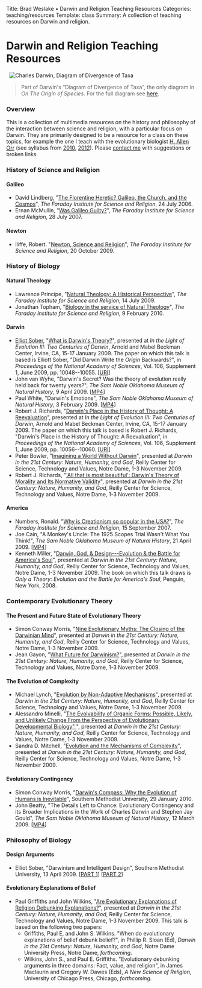 Title: Brad Weslake &bull; Darwin and Religion Teaching Resources
Categories: teaching/resources
Template: class
Summary: A collection of teaching resources on Darwin and religion.

# Darwin and Religion Teaching Resources

&nbsp;
![Charles Darwin, Diagram of Divergence of
Taxa](http://bweslake.s3.amazonaws.com/images/darwin_diagram.png)

<blockquote class="caption">Part of Darwin's &ldquo;Diagram of Divergence of Taxa&rdquo;, the only diagram in <em>On The Origin of Species</em>.  For the full diagram see <a href="http://darwin-online.org.uk/content/frameset?viewtype=image&amp;itemID=F373&amp;pageseq=133">here</a>.</blockquote>

### Overview

This is a collection of multimedia resources on the history and philosophy of the interaction between science and religion, with a particular focus on Darwin.  They are primarily designed to be a resource for a class on these topics, for example the one I teach with the evolutionary biologist [H. Allen Orr](http://www.rochester.edu/College/BIO/professors/orr.html) (see syllabus from [2010](../2010/darwin), [2012](../2012/darwin)).  Please [contact me](mailto:bradley.weslake@rochester.edu) with suggestions or broken links.

### History of Science and Religion ###

#### Galileo ####

- David Lindberg, "[The Florentine Heretic? Galileo, the Church, and the Cosmos](http://www.st-edmunds.cam.ac.uk/faraday/Multimedia.php?Mode=Add&ItemID=Item_Multimedia_82)", *The Faraday Institute for Science and Religion*, 24 July 2006.
- Ernan McMullin, "[Was Galileo Guilty?](http://www.st-edmunds.cam.ac.uk/faraday/Multimedia.php?Mode=Add&ItemID=Item_Multimedia_174)", *The Faraday Institute for Science and Religion*, 28 July 2007.

#### Newton ####

- Iliffe, Robert. "[Newton, Science and Religion](http://www.st-edmunds.cam.ac.uk/faraday/Multimedia.php?Mode=Add&ItemID=Item_Multimedia_332)", *The Faraday Institute for Science and Religion*, 20 October 2009.

### History of Biology ###

#### Natural Theology ####

- Lawrence Principe, "[Natural Theology: A Historical Perspective](http://www.st-edmunds.cam.ac.uk/faraday/Multimedia.php?Mode=Add&ItemID=Item_Multimedia_317)", *The Faraday Institute for Science and Religion*, 14 July 2009.
- Jonathan Topham, "[Biology in the service of Natural Theology](http://www.st-edmunds.cam.ac.uk/faraday/Multimedia.php?Mode=Add&ItemID=Item_Multimedia_340)", *The Faraday Institute for Science and Religion*, 9 February 2010.

#### Darwin ####

- [Elliot Sober][sober], "[What is Darwin's Theory?](http://sackler.nasmediaonline.org/2009/darwin/elliot_sober/elliot_sober.html)", presented at *In the Light of Evolution III: Two Centuries of Darwin*, Arnold and Mabel Beckman Center, Irvine, CA, 15-17 January 2009.  The paper on which this talk is based is Elliott Sober, "Did Darwin Write the *Origin* Backwards?", in *Proceedings of the National Academy of Sciences*, Vol. 106, Supplement 1, June 2009, pp. 10048--10055. <span class="small">[<a href="http://dx.doi.org/10.1073/pnas.0901109106">URI</a>]</span>
- John van Wyhe, "Darwin's Secret? Was the theory of evolution really held back for twenty years?", *The Sam Noble Oklahoma Museum of Natural History*, 9 April 2009. \[[MP4](http://www.snomnh.ou.edu/rss/video/darwin_apr0909.mp4)\]
- Paul White, "Darwin's Emotions", *The Sam Noble Oklahoma Museum of Natural History*, 3 February 2009. \[[MP4](http://www.snomnh.ou.edu/rss/video/darwin_feb0309.mp4)\]
- Robert J. Richards, "[Darwin's Place in the History of Thought: A Reevaluation](http://sackler.nasmediaonline.org/2009/darwin/robert_richards/robert_richards.html)", presented at *In the Light of Evolution III: Two Centuries of Darwin*, Arnold and Mabel Beckman Center, Irvine, CA, 15-17 January 2009.  The paper on which this talk is based is Robert J. Richards, "Darwin's Place in the History of Thought: A Reevaluation", in *Proceedings of the National Academy of Sciences*, Vol. 106, Supplement 1, June 2009, pp. 10056--10060. <span class="small">[<a href="http://dx.doi.org/10.1073/pnas.0901111106">URI</a>]</span>
- Peter Bowler, "[Imagining a World Without Darwin](http://video.nd.edu/254-darwin-in-the-21st-century-nature-humanity-and-god)", presented at *Darwin in the 21st Century: Nature, Humanity, and God*, Reilly Center for Science, Technology and Values, Notre Dame, 1-3 November 2009.
- Robert J. Richards, "['All that is most beautiful': Darwin's Theory of Morality and Its Normative Validity](http://video.nd.edu/271-darwin-in-the-21st-century-nature-humanity-and-god)", presented at *Darwin in the 21st Century: Nature, Humanity, and God*, Reilly Center for Science, Technology and Values, Notre Dame, 1-3 November 2009.

#### America ###

- Numbers, Ronald. "[Why is Creationism so popular in the USA?](http://www.st-edmunds.cam.ac.uk/faraday/Multimedia.php?Mode=Add&ItemID=Item_Multimedia_188)", *The Faraday Institute for Science and Religion*, 15 September 2007.
- Joe Cain, "A Monkey's Uncle: The 1925 Scopes Trial Wasn't What You Think!", *The Sam Noble Oklahoma Museum of Natural History*, 21 April 2009. \[[MP4](http://www.snomnh.ou.edu/rss/video/darwin_apr2109.mp4)\]
- Kenneth Miller, "[Darwin, God, & Design---Evolution & the Battle for America's Soul](http://video.nd.edu/263-darwin-in-the-21st-century-nature-humanity-and-god)", presented at *Darwin in the 21st Century: Nature, Humanity, and God*, Reilly Center for Science, Technology and Values, Notre Dame, 1-3 November 2009.  The book on which this talk draws is *Only a Theory: Evolution and the Battle for America's Soul*, Penguin, New York, 2008. 

### Contemporary Evolutionary Theory

#### The Present and Future State of Evolutionary Theory

- Simon Conway Morris, "[Nine Evolutionary Myths: The Closing of the Darwinian Mind](http://reilly.nd.edu/conference/darwin/videos/Simon_Conway_Morris.aspx)", presented at *Darwin in the 21st Century: Nature, Humanity, and God*, Reilly Center for Science, Technology and Values, Notre Dame, 1-3 November 2009.
- Jean Gayon, "[What Future for Darwinism?](http://video.nd.edu/259-darwin-in-the-21st-century-nature-humanity-and-god)", presented at *Darwin in the 21st Century: Nature, Humanity, and God*, Reilly Center for Science, Technology and Values, Notre Dame, 1-3 November 2009.

#### The Evolution of Complexity

- Michael Lynch, "[Evolution by Non-Adaptive Mechanisms](http://video.nd.edu/262-darwin-in-the-21st-century-nature-humanity-and-god)", presented at *Darwin in the 21st Century: Nature, Humanity, and God*, Reilly Center for Science, Technology and Values, Notre Dame, 1-3 November 2009.
- Alessandro Minelli, "[The Evolvability of Organic Forms: Possible, Likely, and Unlikely Change From the Perspective of Evolutionary Developmental Biology" ](http://video.nd.edu/264-darwin-in-the-21st-century-nature-humanity-and-god)", presented at *Darwin in the 21st Century: Nature, Humanity, and God*, Reilly Center for Science, Technology and Values, Notre Dame, 1-3 November 2009.
- Sandra D. Mitchell, "[Evolution and the Mechanisms of Complexity](http://video.nd.edu/265-darwin-in-the-21st-century-nature-humanity-and-god)", presented at *Darwin in the 21st Century: Nature, Humanity, and God*, Reilly Center for Science, Technology and Values, Notre Dame, 1-3 November 2009.

#### Evolutionary Contingency ####

- Simon Conway Morris, "[Darwin's Compass: Why the Evolution of Humans is Inevitable](http://www.youtube.com/watch?v=6GpYvGGqXIM)", Southern Methodist University, 29 January 2010.
- John Beatty, "The Details Left to Chance: Evolutionary Contingency and its Broader Implications in the Work of Charles Darwin and Stephen Jay Gould", *The Sam Noble Oklahoma Museum of Natural History*, 12 March 2009. \[[MP4](http://www.snomnh.ou.edu/rss/video/darwin_mar1209.mp4)\]


### Philosophy of Biology

#### Design Arguments ####

- Elliot Sober, "Darwinism and Intelligent Design", Southern Methodist University, 13 April 2009. \[[PART 1](http://www.smu.edu/flashvideo/?cat=Charles%20Darwin%20Anniversary%20Series&id=288)\] \[[PART 2](http://www.smu.edu/flashvideo/?cat=Charles%20Darwin%20Anniversary%20Series&id=287)\]

#### Evolutionary Explanations of Belief ####

- Paul Griffiths and John Wilkins, "[Are Evolutionary Explanations of Religion Debunking Explanations?](http://video.nd.edu/260-darwin-in-the-21st-century-nature-humanity-and-god)", presented at *Darwin in the 21st Century: Nature, Humanity, and God*, Reilly Center for Science, Technology and Values, Notre Dame, 1-3 November 2009.  This talk is based on the following two papers:
  -  Griffiths, Paul E, and John S. Wilkins. "When do evolutionary explanations of belief debunk belief?", in Phillip R. Sloan (Ed), *Darwin in the 21st Century: Nature, Humanity, and God*, Notre Dame University Press, Notre Dame, *forthcoming*.
  - Wilkins, John S., and Paul E. Griffiths. "Evolutionary debunking arguments in three domains: Fact, value, and religion", in James Maclaurin and Gregory W. Dawes (Eds), *A New Science of Religion*, University of Chicago Press, Chicago, *forthcoming*.

[sober]: http://philosophy.wisc.edu/sober/ "Elliot Sober"